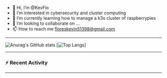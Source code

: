 - 👋 Hi, I’m @KevFlo
- 👀 I’m interested in cybersecurity and cluster computing
- 🌱 I’m currently learning how to manage a k3s cluster of raspberrypies
- 💞️ I’m looking to collaborate on ...
- 📫 How to reach me floreskevin51398@gmail.com


---

![Anurag's GitHub stats](https://github-readme-stats-kevflo.vercel.app/api?username=KevFlo&hide=stars&show_icons=true&theme=nord)
[![Top Langs](https://github-readme-stats-kevflo.vercel.app/top-langs/?username=KevFlo)]

---

### :zap: Recent Activity

<!--START_SECTION:activity-->

<!--END_SECTION:activity-->

---
<!---
KevFlo/KevFlo is a ✨ special ✨ repository because its `README.md` (this file) appears on your GitHub profile.
You can click the Preview link to take a look at your changes.
--->
